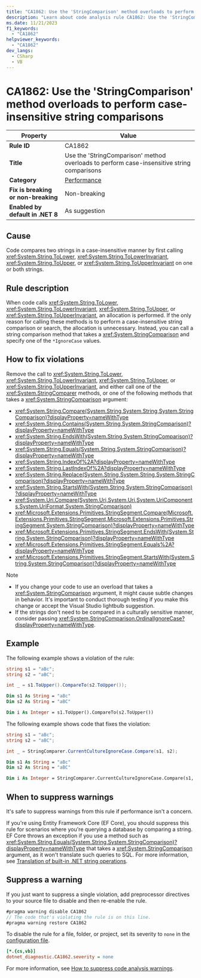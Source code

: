 ```yaml
---
title: "CA1862: Use the 'StringComparison' method overloads to perform case-insensitive string comparisons"
description: "Learn about code analysis rule CA1862: Use the 'StringComparison' method overloads to perform case-insensitive string comparisons"
ms.date: 11/21/2023
f1_keywords:
  - "CA1862"
helpviewer_keywords:
  - "CA1862"
dev_langs:
  - CSharp
  - VB
---
```


# CA1862: Use the 'StringComparison' method overloads to perform case-insensitive string comparisons

| Property                            | Value                                  |
|-------------------------------------|----------------------------------------|
| **Rule ID**                         | CA1862                                 |
| **Title**                           | Use the 'StringComparison' method overloads to perform case-insensitive string comparisons |
| **Category**                        | [Performance](performance-warnings.md) |
| **Fix is breaking or non-breaking** | Non-breaking                           |
| **Enabled by default in .NET 8**    | As suggestion                          |

## Cause

Code compares two strings in a case-insensitive manner by first calling <xref:System.String.ToLower>, <xref:System.String.ToLowerInvariant>, <xref:System.String.ToUpper>, or <xref:System.String.ToUpperInvariant> on one or both strings.

## Rule description

When code calls <xref:System.String.ToLower>, <xref:System.String.ToLowerInvariant>, <xref:System.String.ToUpper>, or <xref:System.String.ToUpperInvariant>, an allocation is performed. If the only reason for calling these methods is to perform a case-insensitive string comparison or search, the allocation is unnecessary. Instead, you can call a string comparison method that takes a <xref:System.StringComparison> and specify one of the `*IgnoreCase` values.

## How to fix violations

Remove the call to <xref:System.String.ToLower>, <xref:System.String.ToLowerInvariant>, <xref:System.String.ToUpper>, or <xref:System.String.ToUpperInvariant>, and either call one of the <xref:System.StringComparer> methods, or one of the following methods that takes a <xref:System.StringComparison> argument:

- <xref:System.String.Compare(System.String,System.String,System.StringComparison)?displayProperty=nameWithType>
- <xref:System.String.Contains(System.String,System.StringComparison)?displayProperty=nameWithType>
- <xref:System.String.EndsWith(System.String,System.StringComparison)?displayProperty=nameWithType>
- <xref:System.String.Equals(System.String,System.StringComparison)?displayProperty=nameWithType>
- <xref:System.String.IndexOf%2A?displayProperty=nameWithType>
- <xref:System.String.LastIndexOf%2A?displayProperty=nameWithType>
- <xref:System.String.Replace(System.String,System.String,System.StringComparison)?displayProperty=nameWithType>
- <xref:System.String.StartsWith(System.String,System.StringComparison)?displayProperty=nameWithType>
- <xref:System.Uri.Compare(System.Uri,System.Uri,System.UriComponents,System.UriFormat,System.StringComparison)>
- <xref:Microsoft.Extensions.Primitives.StringSegment.Compare(Microsoft.Extensions.Primitives.StringSegment,Microsoft.Extensions.Primitives.StringSegment,System.StringComparison)?displayProperty=nameWithType>
- <xref:Microsoft.Extensions.Primitives.StringSegment.EndsWith(System.String,System.StringComparison)?displayProperty=nameWithType>
- <xref:Microsoft.Extensions.Primitives.StringSegment.Equals%2A?displayProperty=nameWithType>
- <xref:Microsoft.Extensions.Primitives.StringSegment.StartsWith(System.String,System.StringComparison)?displayProperty=nameWithType>

> [!NOTE]
>
> - If you change your code to use an overload that takes a <xref:System.StringComparison> argument, it might cause subtle changes in behavior. It's important to conduct thorough testing if you make this change or accept the Visual Studio lightbulb suggestion.
> - If the strings don't need to be compared in a culturally sensitive manner, consider passing <xref:System.StringComparison.OrdinalIgnoreCase?displayProperty=nameWithType>.

## Example

The following example shows a violation of the rule:

```csharp
string s1 = "aBc";
string s2 = "aBC";

int _ = s1.ToUpper().CompareTo(s2.ToUpper());
```

```vb
Dim s1 As String = "aBc"
Dim s2 As String = "aBC"

Dim i As Integer = s1.ToUpper().CompareTo(s2.ToUpper())
```

The following example shows code that fixes the violation:

```csharp
string s1 = "aBc";
string s2 = "aBC";

int _ = StringComparer.CurrentCultureIgnoreCase.Compare(s1, s2);
```

```vb
Dim s1 As String = "aBc"
Dim s2 As String = "aBC"

Dim i As Integer = StringComparer.CurrentCultureIgnoreCase.Compare(s1, s2)
```

## When to suppress warnings

It's safe to suppress warnings from this rule if performance isn't a concern.

If you're using Entity Framework Core (EF Core), you should suppress this rule for scenarios where you're querying a database by comparing a string. EF Core throws an exception if you use a method such as <xref:System.String.Equals(System.String,System.StringComparison)?displayProperty=nameWithType> that takes a <xref:System.StringComparison> argument, as it won't translate such queries to SQL. For more information, see [Translation of built-in .NET string operations](/ef/core/miscellaneous/collations-and-case-sensitivity#translation-of-built-in-net-string-operations).

## Suppress a warning

If you just want to suppress a single violation, add preprocessor directives to your source file to disable and then re-enable the rule.

```csharp
#pragma warning disable CA1862
// The code that's violating the rule is on this line.
#pragma warning restore CA1862
```

To disable the rule for a file, folder, or project, set its severity to `none` in the [configuration file](../configuration-files.md).

```ini
[*.{cs,vb}]
dotnet_diagnostic.CA1862.severity = none
```

For more information, see [How to suppress code analysis warnings](../suppress-warnings.md).

